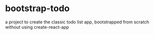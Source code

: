 # bootstrap-todo

a project to create the classic todo list app, bootstrapped from scratch without using create-react-app
